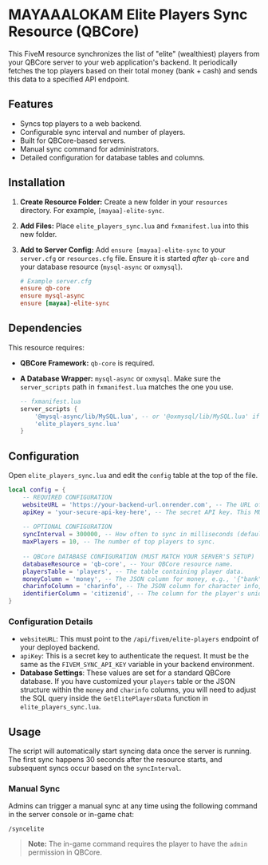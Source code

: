 # MAYAAALOKAM Elite Players Sync Resource (QBCore)

This FiveM resource synchronizes the list of "elite" (wealthiest) players from your QBCore server to your web application's backend. It periodically fetches the top players based on their total money (bank + cash) and sends this data to a specified API endpoint.

## Features

-   Syncs top players to a web backend.
-   Configurable sync interval and number of players.
-   Built for QBCore-based servers.
-   Manual sync command for administrators.
-   Detailed configuration for database tables and columns.

## Installation

1.  **Create Resource Folder:** Create a new folder in your `resources` directory. For example, `[mayaa]-elite-sync`.
2.  **Add Files:** Place `elite_players_sync.lua` and `fxmanifest.lua` into this new folder.
3.  **Add to Server Config:** Add `ensure [mayaa]-elite-sync` to your `server.cfg` or `resources.cfg` file. Ensure it is started *after* `qb-core` and your database resource (`mysql-async` or `oxmysql`).

    ```cfg
    # Example server.cfg
    ensure qb-core
    ensure mysql-async
    ensure [mayaa]-elite-sync
    ```

## Dependencies

This resource requires:
-   **QBCore Framework:** `qb-core` is required.
-   **A Database Wrapper:** `mysql-async` or `oxmysql`. Make sure the `server_scripts` path in `fxmanifest.lua` matches the one you use.

    ```lua
    -- fxmanifest.lua
    server_scripts {
        '@mysql-async/lib/MySQL.lua', -- or '@oxmysql/lib/MySQL.lua' if using oxmysql
        'elite_players_sync.lua'
    }
    ```

## Configuration

Open `elite_players_sync.lua` and edit the `config` table at the top of the file.

```lua
local config = {
    -- REQUIRED CONFIGURATION
    websiteURL = 'https://your-backend-url.onrender.com', -- The URL of your backend API endpoint.
    apiKey = 'your-secure-api-key-here', -- The secret API key. This MUST match the FIVEM_SYNC_API_KEY in your backend's .env file.
    
    -- OPTIONAL CONFIGURATION
    syncInterval = 300000, -- How often to sync in milliseconds (default is 5 minutes).
    maxPlayers = 10, -- The number of top players to sync.
    
    -- QBCore DATABASE CONFIGURATION (MUST MATCH YOUR SERVER'S SETUP)
    databaseResource = 'qb-core', -- Your QBCore resource name.
    playersTable = 'players', -- The table containing player data.
    moneyColumn = 'money', -- The JSON column for money, e.g., '{"bank": 5000, "cash": 1000}'.
    charinfoColumn = 'charinfo', -- The JSON column for character info, e.g., '{"firstname": "John", "lastname": "Doe"}'.
    identifierColumn = 'citizenid', -- The column for the player's unique identifier.
}
```

### Configuration Details

-   `websiteURL`: This must point to the `/api/fivem/elite-players` endpoint of your deployed backend.
-   `apiKey`: This is a secret key to authenticate the request. It must be the same as the `FIVEM_SYNC_API_KEY` variable in your backend environment.
-   **Database Settings**: These values are set for a standard QBCore database. If you have customized your `players` table or the JSON structure within the `money` and `charinfo` columns, you will need to adjust the SQL query inside the `GetElitePlayersData` function in `elite_players_sync.lua`.

## Usage

The script will automatically start syncing data once the server is running. The first sync happens 30 seconds after the resource starts, and subsequent syncs occur based on the `syncInterval`.

### Manual Sync

Admins can trigger a manual sync at any time using the following command in the server console or in-game chat:

```
/syncelite
```
> **Note:** The in-game command requires the player to have the `admin` permission in QBCore. 